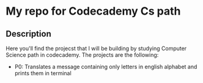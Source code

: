 # My repo for Codecademy Cs path

## Description
Here you'll find the projecst that I will be building by studying Computer Science path in codecademy. The projects are the following:

* P0: Translates a message containing only letters in english alphabet and prints them in terminal